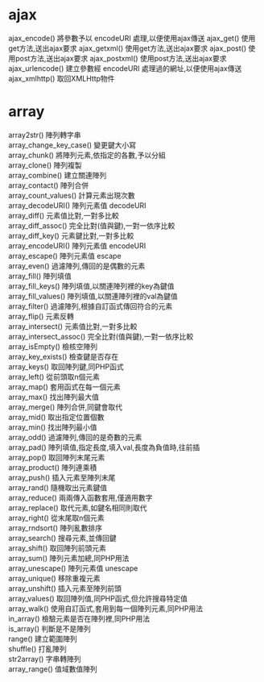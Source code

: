 # ajax
ajax_encode()     將參數予以 encodeURI 處理,以便使用ajax傳送
ajax_get()        使用get方法,送出ajax要求
ajax_getxml()     使用get方法,送出ajax要求
ajax_post()       使用post方法,送出ajax要求
ajax_postxml()    使用post方法,送出ajax要求
ajax_urlencode()  建立參數經 encodeURI 處理過的網址,以便使用ajax傳送
ajax_xmlhttp()    取回XMLHttp物件

# array
array2str()               陣列轉字串                                                        
array_change_key_case()   變更鍵大小寫                                                      
array_chunk()             將陣列元素,依指定的各數,予以分組                                  
array_clone()             陣列複製                                                          
array_combine()           建立關連陣列                                                      
array_contact()           陣列合併                                                          
array_count_values()      計算元素出現次數                                                  
array_decodeURI()         陣列元素值 decodeURI                                              
array_diff()              元素值比對,一對多比較                                             
array_diff_assoc()        完全比對(值與鍵),一對一依序比較                                   
array_diff_key()          元素鍵比對,一對多比較                                             
array_encodeURI()         陣列元素值 encodeURI                                              
array_escape()            陣列元素值 escape                                                 
array_even()              過濾陣列,傳回的是偶數的元素                                       
array_fill()              陣列填值                                                          
array_fill_keys()         陣列填值,以關連陣列裡的key為鍵值                                  
array_fill_values()       陣列填值,以關連陣列裡的val為鍵值                                  
array_filter()            過濾陣列,根據自訂函式傳回符合的元素                               
array_flip()              元素反轉                                                          
array_intersect()         元素值比對,一對多比較                                             
array_intersect_assoc()   完全比對(值與鍵),一對一依序比較                                   
array_isEmpty()           檢核空陣列                                                        
array_key_exists()        檢查鍵是否存在                                                    
array_keys()              取回陣列鍵,同PHP函式                                              
array_left()              從前頭取n個元素                                                   
array_map()               套用函式在每一個元素                                              
array_max()               找出陣列最大值                                                    
array_merge()             陣列合併,同鍵會取代                                               
array_mid()               取出指定位置個數                                                  
array_min()               找出陣列最小值                                                    
array_odd()               過濾陣列,傳回的是奇數的元素                                       
array_pad()               陣列填值,指定長度,填入val,長度為負值時,往前插                     
array_pop()               取回陣列末尾元素                                                  
array_product()           陣列連乘積                                                        
array_push()              插入元素至陣列末尾                                                
array_rand()              隨機取出元素鍵值                                                  
array_reduce()            兩兩傳入函數套用,僅適用數字                                       
array_replace()           取代元素,如鍵名相同則取代                                         
array_right()             從末尾取n個元素                                                   
array_rndsort()           陣列亂數排序                                                      
array_search()            搜尋元素,並傳回鍵                                                 
array_shift()             取回陣列前頭元素                                                  
array_sum()               陣列元素加總,同PHP用法                                            
array_unescape()          陣列元素值 unescape                                               
array_unique()            移除重複元素                                                      
array_unshift()           插入元素至陣列前頭                                                
array_values()            取回陣列值,同PHP函式,但允許搜尋特定值                             
array_walk()              使用自訂函式,套用到每一個陣列元素,同PHP用法                       
in_array()                檢驗元素是否在陣列裡,同PHP用法                                    
is_array()                判斷是不是陣列                                                    
range()                   建立範圍陣列                                                      
shuffle()                 打亂陣列                                                          
str2array()               字串轉陣列                                                        
array_range()             值域數值陣列                                                      
